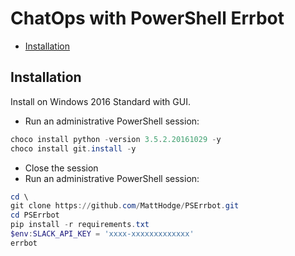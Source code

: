 # ChatOps with PowerShell Errbot

<!-- TOC depthFrom:2 -->

- [Installation](#installation)

<!-- /TOC -->

## Installation

Install on Windows 2016 Standard with GUI.

* Run an administrative PowerShell session:
```powershell
choco install python -version 3.5.2.20161029 -y
choco install git.install -y
```
* Close the session
* Run an administrative PowerShell session:
```powershell
cd \
git clone https://github.com/MattHodge/PSErrbot.git
cd PSErrbot
pip install -r requirements.txt
$env:SLACK_API_KEY = 'xxxx-xxxxxxxxxxxxx'
errbot
```
